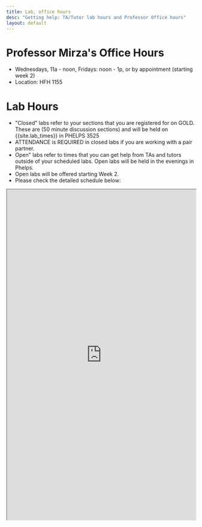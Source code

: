 ```yaml
---
title: Lab, office hours
desc: "Getting help: TA/Tutor lab hours and Professor Office hours"
layout: default
---
```



# Professor Mirza's Office Hours

* Wednesdays, 11a - noon, Fridays: noon - 1p, or by appointment (starting week 2)
* Location: HFH 1155

# Lab Hours

* "Closed" labs refer to your sections that you are registered for on GOLD. These are (50 minute discussion sections) and will be held on {{site.lab_times}} in PHELPS 3525
* ATTENDANCE is REQUIRED in closed labs if you are working with a pair partner.
* Open" labs refer to times that you can get help from TAs and tutors outside of your scheduled labs. Open labs will be held in the evenings in Phelps. 
* Open labs will be offered starting Week 2.
* Please check the detailed schedule below:

<style>
iframe { width: 100%;height:880px; overflow: scroll; }  
</style>

 
<iframe src="https://docs.google.com/spreadsheets/d/e/2PACX-1vSJ_V06VJ4RXU4ulR2aJZuZVwxzuawav5BpmBvxz8Merd_LxNLQwQzasZk4M2fGqdgXQyodfWqo3EBR/pubhtml?gid=88734698&amp;single=true&amp;widget=true&amp;headers=false"></iframe>


